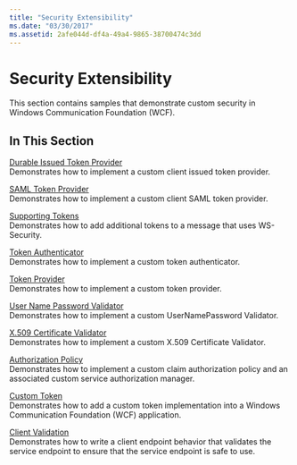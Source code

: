 ```yaml
---
title: "Security Extensibility"
ms.date: "03/30/2017"
ms.assetid: 2afe044d-df4a-49a4-9865-38700474c3dd
---
```

# Security Extensibility
This section contains samples that demonstrate custom security in Windows Communication Foundation (WCF).  
  
## In This Section  
 [Durable Issued Token Provider](../../../../docs/framework/wcf/samples/durable-issued-token-provider.md)  
 Demonstrates how to implement a custom client issued token provider.  
  
 [SAML Token Provider](../../../../docs/framework/wcf/samples/saml-token-provider.md)  
 Demonstrates how to implement a custom client SAML token provider.  
  
 [Supporting Tokens](../../../../docs/framework/wcf/samples/supporting-tokens.md)  
 Demonstrates how to add additional tokens to a message that uses WS-Security.  
  
 [Token Authenticator](../../../../docs/framework/wcf/samples/token-authenticator.md)  
 Demonstrates how to implement a custom token authenticator.  
  
 [Token Provider](../../../../docs/framework/wcf/samples/token-provider.md)  
 Demonstrates how to implement a custom token provider.  
  
 [User Name Password Validator](../../../../docs/framework/wcf/samples/user-name-password-validator.md)  
 Demonstrates how to implement a custom UserNamePassword Validator.  
  
 [X.509 Certificate Validator](../../../../docs/framework/wcf/samples/x-509-certificate-validator.md)  
 Demonstrates how to implement a custom X.509 Certificate Validator.  
  
 [Authorization Policy](../../../../docs/framework/wcf/samples/authorization-policy.md)  
 Demonstrates how to implement a custom claim authorization policy and an associated custom service authorization manager.  
  
 [Custom Token](../../../../docs/framework/wcf/samples/custom-token.md)  
 Demonstrates how to add a custom token implementation into a Windows Communication Foundation (WCF) application.  
  
 [Client Validation](../../../../docs/framework/wcf/samples/client-validation.md)  
 Demonstrates how to write a client endpoint behavior that validates the service endpoint to ensure that the service endpoint is safe to use.
